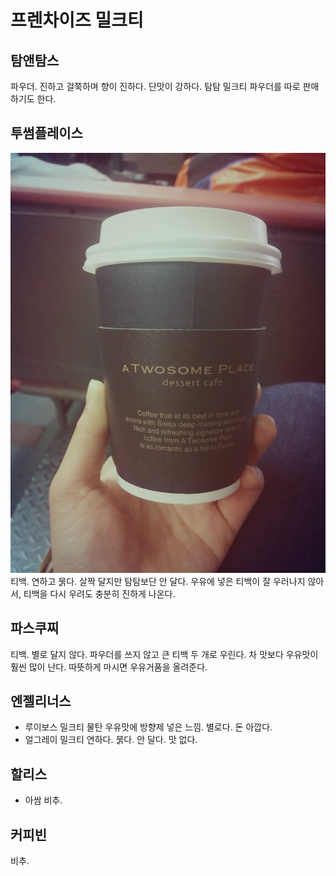 # 프렌차이즈 밀크티
## 탐앤탐스
파우더. 진하고 걸쭉하며 향이 진하다. 단맛이 강하다. 탐탐 밀크티 파우더를 따로 판매하기도 한다.
## 투썸플레이스
![투썸플레이스](./photos/투썸플레이스.jpg)
티백. 연하고 묽다. 살짝 달지만 탐탐보단 안 달다. 우유에 넣은 티백이 잘 우러나지 않아서, 티백을 다시 우려도 충분히 진하게 나온다.
## 파스쿠찌
티백. 별로 달지 않다. 파우더를 쓰지 않고 큰 티백 두 개로 우린다. 차 맛보다 우유맛이 훨씬 많이 난다. 따뜻하게 마시면 우유거품을 올려준다.
## 엔젤리너스
* 루이보스 밀크티
물탄 우유맛에 방향제 넣은 느낌. 별로다. 돈 아깝다.
* 얼그레이 밀크티
연하다. 묽다. 안 달다. 맛 없다.
## 할리스
* 아쌈
비추.
## 커피빈
비추.